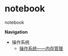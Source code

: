 # notebook
notebook

**Navigation**

- 操作系统
  - [操作系统——内存管理](https://github.com/aaronize/notebook/blob/master/%E6%93%8D%E4%BD%9C%E7%B3%BB%E7%BB%9F%E2%80%94%E2%80%94%E5%86%85%E5%AD%98%E7%AE%A1%E7%90%86.md)
